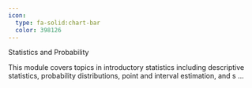 ```yaml
---
icon:
  type: fa-solid:chart-bar
  color: 398126
---
```

Statistics and Probability

This module covers topics in introductory statistics including descriptive statistics, probability distributions, point and interval estimation, and s ... 
